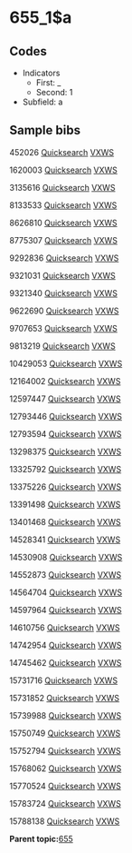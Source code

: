 # 655\_1$a

## Codes

-   Indicators
    -   First: \_
    -   Second: 1
-   Subfield: a

## Sample bibs

452026 [Quicksearch](https://search.library.yale.edu/catalog/452026) [VXWS](http://prodorbis.library.yale.edu:7014/vxws/GetHoldingsService?bibId=452026)

1620003 [Quicksearch](https://search.library.yale.edu/catalog/1620003) [VXWS](http://prodorbis.library.yale.edu:7014/vxws/GetHoldingsService?bibId=1620003)

3135616 [Quicksearch](https://search.library.yale.edu/catalog/3135616) [VXWS](http://prodorbis.library.yale.edu:7014/vxws/GetHoldingsService?bibId=3135616)

8133533 [Quicksearch](https://search.library.yale.edu/catalog/8133533) [VXWS](http://prodorbis.library.yale.edu:7014/vxws/GetHoldingsService?bibId=8133533)

8626810 [Quicksearch](https://search.library.yale.edu/catalog/8626810) [VXWS](http://prodorbis.library.yale.edu:7014/vxws/GetHoldingsService?bibId=8626810)

8775307 [Quicksearch](https://search.library.yale.edu/catalog/8775307) [VXWS](http://prodorbis.library.yale.edu:7014/vxws/GetHoldingsService?bibId=8775307)

9292836 [Quicksearch](https://search.library.yale.edu/catalog/9292836) [VXWS](http://prodorbis.library.yale.edu:7014/vxws/GetHoldingsService?bibId=9292836)

9321031 [Quicksearch](https://search.library.yale.edu/catalog/9321031) [VXWS](http://prodorbis.library.yale.edu:7014/vxws/GetHoldingsService?bibId=9321031)

9321340 [Quicksearch](https://search.library.yale.edu/catalog/9321340) [VXWS](http://prodorbis.library.yale.edu:7014/vxws/GetHoldingsService?bibId=9321340)

9622690 [Quicksearch](https://search.library.yale.edu/catalog/9622690) [VXWS](http://prodorbis.library.yale.edu:7014/vxws/GetHoldingsService?bibId=9622690)

9707653 [Quicksearch](https://search.library.yale.edu/catalog/9707653) [VXWS](http://prodorbis.library.yale.edu:7014/vxws/GetHoldingsService?bibId=9707653)

9813219 [Quicksearch](https://search.library.yale.edu/catalog/9813219) [VXWS](http://prodorbis.library.yale.edu:7014/vxws/GetHoldingsService?bibId=9813219)

10429053 [Quicksearch](https://search.library.yale.edu/catalog/10429053) [VXWS](http://prodorbis.library.yale.edu:7014/vxws/GetHoldingsService?bibId=10429053)

12164002 [Quicksearch](https://search.library.yale.edu/catalog/12164002) [VXWS](http://prodorbis.library.yale.edu:7014/vxws/GetHoldingsService?bibId=12164002)

12597447 [Quicksearch](https://search.library.yale.edu/catalog/12597447) [VXWS](http://prodorbis.library.yale.edu:7014/vxws/GetHoldingsService?bibId=12597447)

12793446 [Quicksearch](https://search.library.yale.edu/catalog/12793446) [VXWS](http://prodorbis.library.yale.edu:7014/vxws/GetHoldingsService?bibId=12793446)

12793594 [Quicksearch](https://search.library.yale.edu/catalog/12793594) [VXWS](http://prodorbis.library.yale.edu:7014/vxws/GetHoldingsService?bibId=12793594)

13298375 [Quicksearch](https://search.library.yale.edu/catalog/13298375) [VXWS](http://prodorbis.library.yale.edu:7014/vxws/GetHoldingsService?bibId=13298375)

13325792 [Quicksearch](https://search.library.yale.edu/catalog/13325792) [VXWS](http://prodorbis.library.yale.edu:7014/vxws/GetHoldingsService?bibId=13325792)

13375226 [Quicksearch](https://search.library.yale.edu/catalog/13375226) [VXWS](http://prodorbis.library.yale.edu:7014/vxws/GetHoldingsService?bibId=13375226)

13391498 [Quicksearch](https://search.library.yale.edu/catalog/13391498) [VXWS](http://prodorbis.library.yale.edu:7014/vxws/GetHoldingsService?bibId=13391498)

13401468 [Quicksearch](https://search.library.yale.edu/catalog/13401468) [VXWS](http://prodorbis.library.yale.edu:7014/vxws/GetHoldingsService?bibId=13401468)

14528341 [Quicksearch](https://search.library.yale.edu/catalog/14528341) [VXWS](http://prodorbis.library.yale.edu:7014/vxws/GetHoldingsService?bibId=14528341)

14530908 [Quicksearch](https://search.library.yale.edu/catalog/14530908) [VXWS](http://prodorbis.library.yale.edu:7014/vxws/GetHoldingsService?bibId=14530908)

14552873 [Quicksearch](https://search.library.yale.edu/catalog/14552873) [VXWS](http://prodorbis.library.yale.edu:7014/vxws/GetHoldingsService?bibId=14552873)

14564704 [Quicksearch](https://search.library.yale.edu/catalog/14564704) [VXWS](http://prodorbis.library.yale.edu:7014/vxws/GetHoldingsService?bibId=14564704)

14597964 [Quicksearch](https://search.library.yale.edu/catalog/14597964) [VXWS](http://prodorbis.library.yale.edu:7014/vxws/GetHoldingsService?bibId=14597964)

14610756 [Quicksearch](https://search.library.yale.edu/catalog/14610756) [VXWS](http://prodorbis.library.yale.edu:7014/vxws/GetHoldingsService?bibId=14610756)

14742954 [Quicksearch](https://search.library.yale.edu/catalog/14742954) [VXWS](http://prodorbis.library.yale.edu:7014/vxws/GetHoldingsService?bibId=14742954)

14745462 [Quicksearch](https://search.library.yale.edu/catalog/14745462) [VXWS](http://prodorbis.library.yale.edu:7014/vxws/GetHoldingsService?bibId=14745462)

15731716 [Quicksearch](https://search.library.yale.edu/catalog/15731716) [VXWS](http://prodorbis.library.yale.edu:7014/vxws/GetHoldingsService?bibId=15731716)

15731852 [Quicksearch](https://search.library.yale.edu/catalog/15731852) [VXWS](http://prodorbis.library.yale.edu:7014/vxws/GetHoldingsService?bibId=15731852)

15739988 [Quicksearch](https://search.library.yale.edu/catalog/15739988) [VXWS](http://prodorbis.library.yale.edu:7014/vxws/GetHoldingsService?bibId=15739988)

15750749 [Quicksearch](https://search.library.yale.edu/catalog/15750749) [VXWS](http://prodorbis.library.yale.edu:7014/vxws/GetHoldingsService?bibId=15750749)

15752794 [Quicksearch](https://search.library.yale.edu/catalog/15752794) [VXWS](http://prodorbis.library.yale.edu:7014/vxws/GetHoldingsService?bibId=15752794)

15768062 [Quicksearch](https://search.library.yale.edu/catalog/15768062) [VXWS](http://prodorbis.library.yale.edu:7014/vxws/GetHoldingsService?bibId=15768062)

15770524 [Quicksearch](https://search.library.yale.edu/catalog/15770524) [VXWS](http://prodorbis.library.yale.edu:7014/vxws/GetHoldingsService?bibId=15770524)

15783724 [Quicksearch](https://search.library.yale.edu/catalog/15783724) [VXWS](http://prodorbis.library.yale.edu:7014/vxws/GetHoldingsService?bibId=15783724)

15788138 [Quicksearch](https://search.library.yale.edu/catalog/15788138) [VXWS](http://prodorbis.library.yale.edu:7014/vxws/GetHoldingsService?bibId=15788138)

**Parent topic:**[655](../../tags/655/655.md)

